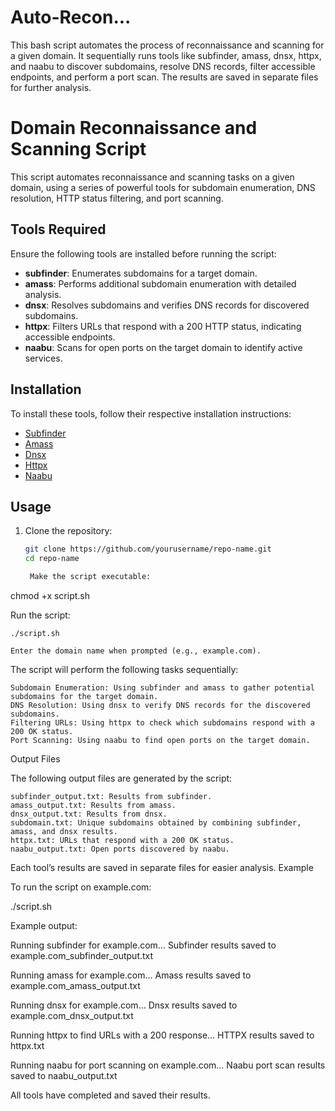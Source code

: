# Auto-Recon...
This bash script automates the process of reconnaissance and scanning for a given domain. It sequentially runs tools like subfinder, amass, dnsx, httpx, and naabu to discover subdomains, resolve DNS records, filter accessible endpoints, and perform a port scan. The results are saved in separate files for further analysis.

# Domain Reconnaissance and Scanning Script

This script automates reconnaissance and scanning tasks on a given domain, using a series of powerful tools for subdomain enumeration, DNS resolution, HTTP status filtering, and port scanning. 

## Tools Required

Ensure the following tools are installed before running the script:

- **subfinder**: Enumerates subdomains for a target domain.
- **amass**: Performs additional subdomain enumeration with detailed analysis.
- **dnsx**: Resolves subdomains and verifies DNS records for discovered subdomains.
- **httpx**: Filters URLs that respond with a 200 HTTP status, indicating accessible endpoints.
- **naabu**: Scans for open ports on the target domain to identify active services.

## Installation

To install these tools, follow their respective installation instructions:

- [Subfinder](https://github.com/projectdiscovery/subfinder)
- [Amass](https://github.com/OWASP/Amass)
- [Dnsx](https://github.com/projectdiscovery/dnsx)
- [Httpx](https://github.com/projectdiscovery/httpx)
- [Naabu](https://github.com/projectdiscovery/naabu)

## Usage

1. Clone the repository:

   ```bash
   git clone https://github.com/yourusername/repo-name.git
   cd repo-name

    Make the script executable:

chmod +x script.sh

Run the script:

    ./script.sh

    Enter the domain name when prompted (e.g., example.com).

The script will perform the following tasks sequentially:

    Subdomain Enumeration: Using subfinder and amass to gather potential subdomains for the target domain.
    DNS Resolution: Using dnsx to verify DNS records for the discovered subdomains.
    Filtering URLs: Using httpx to check which subdomains respond with a 200 OK status.
    Port Scanning: Using naabu to find open ports on the target domain.

Output Files

The following output files are generated by the script:

    subfinder_output.txt: Results from subfinder.
    amass_output.txt: Results from amass.
    dnsx_output.txt: Results from dnsx.
    subdomain.txt: Unique subdomains obtained by combining subfinder, amass, and dnsx results.
    httpx.txt: URLs that respond with a 200 OK status.
    naabu_output.txt: Open ports discovered by naabu.

Each tool’s results are saved in separate files for easier analysis.
Example

To run the script on example.com:

./script.sh

Example output:

Running subfinder for example.com...
Subfinder results saved to example.com_subfinder_output.txt

Running amass for example.com...
Amass results saved to example.com_amass_output.txt

Running dnsx for example.com...
Dnsx results saved to example.com_dnsx_output.txt

Running httpx to find URLs with a 200 response...
HTTPX results saved to httpx.txt

Running naabu for port scanning on example.com...
Naabu port scan results saved to naabu_output.txt

All tools have completed and saved their results.
